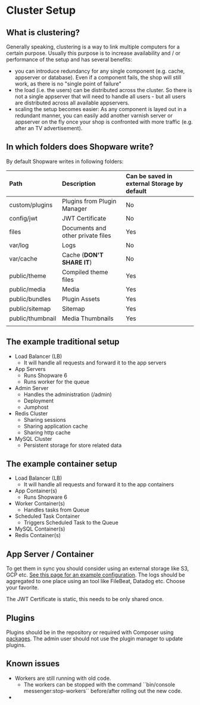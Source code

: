 # Cluster Setup

## What is clustering?

Generally speaking, clustering is a way to link multiple computers for a certain purpose. Usually this purpose is to increase availability and / or performance of the setup and has several benefits:

* you can introduce redundancy for any single component \(e.g. cache, appserver or database\). Even if a component fails, the shop will still work, as there is no "single point of failure"
* the load \(i.e. the users\) can be distributed across the cluster. So there is not a single appserver that will need to handle all users - but all users are distributed across all available appservers.
* scaling the setup becomes easier: As any component is layed out in a redundant manner, you can easily add another varnish server or appserver on the fly once your shop is confronted with more traffic \(e.g. after an TV advertisement\).

## In which folders does Shopware write?

By default Shopware writes in following folders:

| Path | Description | Can be saved in external Storage by default |
| :--- | :--- | :--- |
| custom/plugins | Plugins from Plugin Manager | No |
| config/jwt | JWT Certificate | No |
| files | Documents and other private files | Yes |
| var/log | Logs | No |
| var/cache | Cache \(**DON'T SHARE IT**\) | No |
| public/theme | Compiled theme files | Yes |
| public/media | Media | Yes |
| public/bundles | Plugin Assets | Yes |
| public/sitemap | Sitemap | Yes |
| public/thumbnail | Media Thumbnails | Yes |
|  |  |  |

## The example traditional setup

* Load Balancer \(LB\)
  * It will handle all requests and forward it to the app servers
* App Servers
  * Runs Shopware 6
  * Runs worker for the queue
* Admin Server
  * Handles the administration \(/admin\)
  * Deployment
  * Jumphost
* Redis Cluster
  * Sharing sessions
  * Sharing application cache
  * Sharing http cache
* MySQL Cluster
  * Persistent storage for store related data

## The example container setup

* Load Balancer \(LB\)
  * It will handle all requests and forward it to the app containers
* App Container\(s\)
  * Runs Shopware 6
* Worker Container\(s\)
  * Handles tasks from Queue
* Scheduled Task Container
  * Triggers Scheduled Task to the Queue
* MySQL Container\(s\)
* Redis Container\(s\)

## App Server / Container

To get them in sync you should consider using an external storage like S3, GCP etc. [See this page for an example configuration](using-external-storage.md). The logs should be aggregated to one place using an tool like FileBeat, Datadog etc. Choose your favorite.

The JWT Certificate is static, this needs to be only shared once.

## Plugins

Plugins should be in the repository or required with Composer using [packages](https://packages.friendsofshopware.com). The admin user should not use the plugin manager to update plugins.

## Known issues

* Workers are still running with old code.
  * The workers can be stopped with the command \`\`bin/console messenger:stop-workers\`\` before/after rolling out the new code.
* 
#### 

